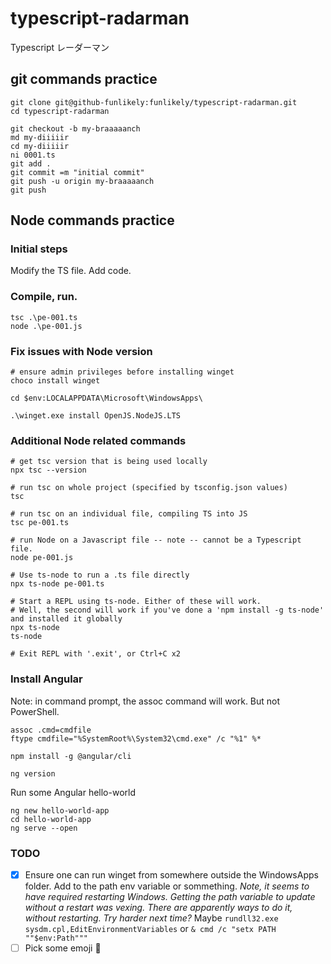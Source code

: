 # typescript-radarman
Typescript  レーダーマン

## git commands practice
```
git clone git@github-funlikely:funlikely/typescript-radarman.git
cd typescript-radarman

git checkout -b my-braaaaanch
md my-diiiiir
cd my-diiiiir
ni 0001.ts
git add .
git commit =m "initial commit"
git push -u origin my-braaaaanch
git push

```

## Node commands practice

### Initial steps

Modify the TS file.  Add code.

### Compile, run.

```
tsc .\pe-001.ts
node .\pe-001.js
```

### Fix issues with Node version
```
# ensure admin privileges before installing winget
choco install winget

cd $env:LOCALAPPDATA\Microsoft\WindowsApps\

.\winget.exe install OpenJS.NodeJS.LTS
```

### Additional Node related commands

```
# get tsc version that is being used locally
npx tsc --version

# run tsc on whole project (specified by tsconfig.json values)
tsc

# run tsc on an individual file, compiling TS into JS
tsc pe-001.ts

# run Node on a Javascript file -- note -- cannot be a Typescript file.
node pe-001.js

# Use ts-node to run a .ts file directly
npx ts-node pe-001.ts

# Start a REPL using ts-node. Either of these will work.
# Well, the second will work if you've done a 'npm install -g ts-node' and installed it globally
npx ts-node
ts-node

# Exit REPL with '.exit', or Ctrl+C x2
```

### Install Angular
Note: in command prompt, the assoc command will work. But not PowerShell.
```
assoc .cmd=cmdfile
ftype cmdfile="%SystemRoot%\System32\cmd.exe" /c "%1" %*

npm install -g @angular/cli

ng version
```

Run some Angular hello-world

```
ng new hello-world-app
cd hello-world-app
ng serve --open
```

### TODO
 - [x]  Ensure one can run winget from somewhere outside the WindowsApps folder.  Add to the path env variable or sommething. *Note, it seems to have required restarting Windows. Getting the path variable to update without a restart was vexing.  There are apparently ways to do it, without restarting. Try harder next time?* Maybe `rundll32.exe sysdm.cpl,EditEnvironmentVariables` or `& cmd /c "setx PATH ""$env:Path"""`
 - [ ] Pick some emoji 🌮